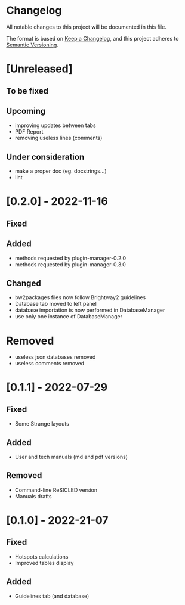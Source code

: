 Changelog
=========

All notable changes to this project will be documented in this file.

The format is based on [Keep a Changelog](https://keepachangelog.com/en/1.0.0/),
and this project adheres to [Semantic Versioning](https://semver.org/spec/v2.0.0.html).

[Unreleased]
============

To be fixed
-----------

Upcoming
--------

 - improving updates between tabs
 - PDF Report
 - removing useless lines (comments)

Under consideration
-------------------

- make a proper doc (eg. docstrings...)
- lint

[0.2.0] - 2022-11-16
====================

Fixed
-----

Added
-----

- methods requested by plugin-manager-0.2.0
- methods requested by plugin-manager-0.3.0

Changed
-------

- bw2packages files now follow Brightway2 guidelines
- Database tab moved to left panel
- database importation is now performed in DatabaseManager
- use only one instance of DatabaseManager

Removed
=======

- useless json databases removed
- useless comments removed

[0.1.1] - 2022-07-29
====================

Fixed
-----

 - Some Strange layouts

Added
-----

 - User and tech manuals (md and pdf versions)

Removed
-------

- Command-line ReSICLED version
- Manuals drafts

[0.1.0] - 2022-21-07
====================

Fixed
-----

 - Hotspots calculations
 - Improved tables display

Added
-----

 - Guidelines tab (and database)
